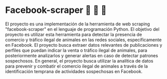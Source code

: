# Facebook-scraper :gorilla: :paw_prints: :panda_face:

El proyecto es una implementación de la herramienta de web scraping "facebook-scraper" en el lenguaje de programación Python. El objetivo del proyecto es utilizar esta herramienta para detectar la presencia de comercio y tráfico ilegal de animales en las redes sociales, específicamente en Facebook. El proyecto busca extraer datos relevantes de publicaciones y perfiles que puedan indicar la venta o tráfico ilegal de animales, para posteriormente analizarlos y generar alertas en caso de detectar patrones sospechosos. En general, el proyecto busca utilizar la analítica de datos para prevenir y combatir el comercio ilegal de animales a través de la identificación temprana de actividades sospechosas en Facebook.
